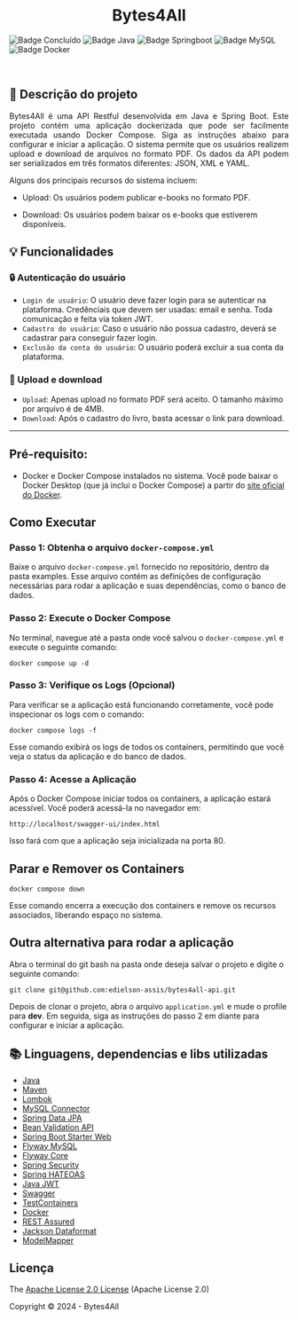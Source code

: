 <h1 align="center">Bytes4All</h1> 

![Badge Concluído](https://img.shields.io/static/v1?label=Status&message=Concluído&color=success&style=for-the-badge)
![Badge Java](https://img.shields.io/static/v1?label=Java&message=21&color=orange&style=for-the-badge&logo=java)
![Badge Springboot](https://img.shields.io/static/v1?label=Springboot&message=v3.3.4&color=brightgreen&style=for-the-badge&logo=spring)
![Badge MySQL](https://img.shields.io/static/v1?label=MySQL&message=v8.0.33&color=orange&style=for-the-badge&logo=MySQL)
![Badge Docker](https://img.shields.io/static/v1?label=Docker&message=v27.3.1&color=blue&style=for-the-badge&logo=Docker)

<br>


## :book: Descrição do projeto 

<p align="justify">
Bytes4All é uma API Restful desenvolvida em Java e Spring Boot. Este projeto contém uma aplicação dockerizada que pode ser facilmente executada usando Docker Compose. Siga as instruções abaixo para configurar e iniciar a aplicação. O sistema permite que os usuários realizem upload e download de arquivos no formato PDF. Os dados da API podem ser serializados em três formatos diferentes: JSON, XML e YAML. 
  
Alguns dos principais recursos do sistema incluem:

- Upload: Os usuários podem publicar e-books no formato PDF.

- Download: Os usuários podem baixar os e-books que estiverem disponíveis.
</p>

## :bulb: Funcionalidades

### :lock: Autenticação do usuário

- `Login de usuário`: O usuário deve fazer login para se autenticar na plataforma. Credênciais que devem ser usadas: email e senha. Toda comunicação e feita via token JWT.
- `Cadastro do usuário`: Caso o usuário não possua cadastro, deverá se cadastrar para conseguir fazer login. 
- `Exclusão da conta do usuário`: O usuário poderá excluir a sua conta da plataforma.

### :toolbox: Upload e download

- `Upload`: Apenas upload no formato PDF será aceito. O tamanho máximo por arquivo é de 4MB. 
- `Download`: Após o cadastro do livro, basta acessar o link para download.

--------

## Pré-requisito:

- Docker e Docker Compose instalados no sistema. Você pode baixar o Docker Desktop (que já inclui o Docker Compose) a partir do [site oficial do Docker](https://www.docker.com/).


## Como Executar

### Passo 1: Obtenha o arquivo `docker-compose.yml`

Baixe o arquivo `docker-compose.yml` fornecido no repositório, dentro da pasta examples. Esse arquivo contém as definições de configuração necessárias para rodar a aplicação e suas dependências, como o banco de dados.

### Passo 2: Execute o Docker Compose

No terminal, navegue até a pasta onde você salvou o `docker-compose.yml` e execute o seguinte comando:

```
docker compose up -d
```

### Passo 3: Verifique os Logs (Opcional)

Para verificar se a aplicação está funcionando corretamente, você pode inspecionar os logs com o comando:

```
docker compose logs -f
```

Esse comando exibirá os logs de todos os containers, permitindo que você veja o status da aplicação e do banco de dados.

### Passo 4: Acesse a Aplicação

Após o Docker Compose iniciar todos os containers, a aplicação estará acessível. Você poderá acessá-la no navegador em:

```
http://localhost/swagger-ui/index.html
```
Isso fará com que a aplicação seja inicializada na porta 80.

## Parar e Remover os Containers

```
docker compose down
```
Esse comando encerra a execução dos containers e remove os recursos associados, liberando espaço no sistema.

## Outra alternativa para rodar a aplicação 

Abra o terminal do git bash na pasta onde deseja salvar o projeto e digite o seguinte comando: 

```
git clone git@github.com:edielson-assis/bytes4all-api.git
```
Depois de clonar o projeto, abra o arquivo `application.yml` e mude o profile para **dev**. Em seguida, siga as instruções do passo 2 em diante para configurar e iniciar a aplicação.

## :books: Linguagens, dependencias e libs utilizadas 

- [Java](https://docs.oracle.com/en/java/javase/21/docs/api/index.html)
- [Maven](https://maven.apache.org/ref/3.9.3/maven-core/index.html)
- [Lombok](https://mvnrepository.com/artifact/org.projectlombok/lombok)
- [MySQL Connector](https://mvnrepository.com/artifact/mysql/mysql-connector-java)
- [Spring Data JPA](https://mvnrepository.com/artifact/org.springframework.data/spring-data-jpa/3.2.1)
- [Bean Validation API](https://mvnrepository.com/artifact/jakarta.validation/jakarta.validation-api/3.0.2)
- [Spring Boot Starter Web](https://mvnrepository.com/artifact/org.springframework.boot/spring-boot-starter-web)
- [Flyway MySQL](https://mvnrepository.com/artifact/org.flywaydb/flyway-mysql/9.22.2)
- [Flyway Core](https://mvnrepository.com/artifact/org.flywaydb/flyway-core/9.22.2)
- [Spring Security](https://mvnrepository.com/artifact/org.springframework.boot/spring-boot-starter-security/3.2.1)
- [Spring HATEOAS](https://mvnrepository.com/artifact/org.springframework.hateoas/spring-hateoas/2.3.3)
- [Java JWT](https://mvnrepository.com/artifact/com.auth0/java-jwt/4.4.0)
- [Swagger](https://mvnrepository.com/artifact/org.springdoc/springdoc-openapi-starter-webmvc-ui/2.3.0)
- [TestContainers](https://mvnrepository.com/artifact/org.testcontainers/mysql/1.19.5)
- [Docker](https://docs.docker.com/)
- [REST Assured](https://mvnrepository.com/artifact/io.rest-assured/rest-assured/5.5.0)
- [Jackson Dataformat](https://mvnrepository.com/artifact/com.fasterxml.jackson.dataformat/jackson-dataformat-yaml/2.18.1)
- [ModelMapper](https://mvnrepository.com/artifact/org.modelmapper/modelmapper/3.2.1)

## Licença 

The [Apache License 2.0 License](https://github.com/edielson-assis/bytes4all-api/blob/main/LICENSE) (Apache License 2.0)

Copyright :copyright: 2024 - Bytes4All